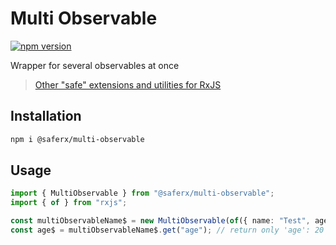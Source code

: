 # Multi Observable

[![npm version](https://badge.fury.io/js/%40saferx%2Fmulti-observable.svg)](https://badge.fury.io/js/%40saferx%2Fmulti-observable)

Wrapper for several observables at once

> [Other "safe" extensions and utilities for RxJS](https://github.com/KrickRay/saferx)

## Installation

```sh
npm i @saferx/multi-observable
```

## Usage

```ts
import { MultiObservable } from "@saferx/multi-observable";
import { of } from "rxjs";

const multiObservableName$ = new MultiObservable(of({ name: "Test", age: 20 }), "name"); // return only 'name': 'Test'
const age$ = multiObservableName$.get("age"); // return only 'age': 20
```
